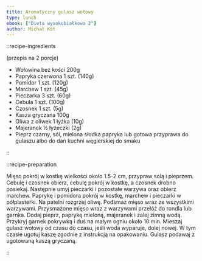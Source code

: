 ```yaml
---
title: Aromatyczny gulasz wołowy
type: lunch
ebook: ["Dieta wysokobiałkowa 2"]
author: Michał Kot
---
```


::recipe-ingredients

(przepis na 2 porcje)
- Wołowina bez kości 200g
- Papryka czerwona 1 szt. (140g)
- Pomidor 1 szt. (120g)
- Marchew 1 szt. (45g)
- Pieczarka 3 szt. (60g)
- Cebula 1 szt. (100g)
- Czosnek 1 szt. (5g)
- Kasza gryczana 100g
- Oliwa z oliwek 1 łyżka (10g)
- Majeranek ½ łyżeczki (2g)
- Pieprz czarny, sól, mielona słodka papryka lub gotowa przyprawa do gulaszu albo do dań kuchni węgierskiej do smaku

::

::recipe-preparation

Mięso pokrój w kostkę wielkości około 1.5-2 cm, przypraw solą i pieprzem. Cebulę i czosnek obierz, cebulę pokrój w kostkę, a czosnek drobno posiekaj. Następnie umyj pieczarki i pozostałe warzywa oraz obierz marchew. Paprykę i pomidora pokrój w kostkę, marchew i pieczarki w półplasterki. Na patelni rozgrzej oliwę. Podsmaż mięso wraz ze wszystkimi warzywami. Przysmażone mięso wraz z warzywami przełóż do rondla lub garnka. Dodaj pieprz, paprykę mieloną, majeranek i zalej zimną wodą. Przykryj garnek pokrywką i duś na małym ogniu około 10 min. Mieszaj gulasz wołowy od czasu do czasu, jeśli woda wyparuje, dolej nowej. W tym czasie ugotuj kaszę zgodnie z instrukcją na opakowaniu. Gulasz podawaj z ugotowaną kaszą gryczaną.

::